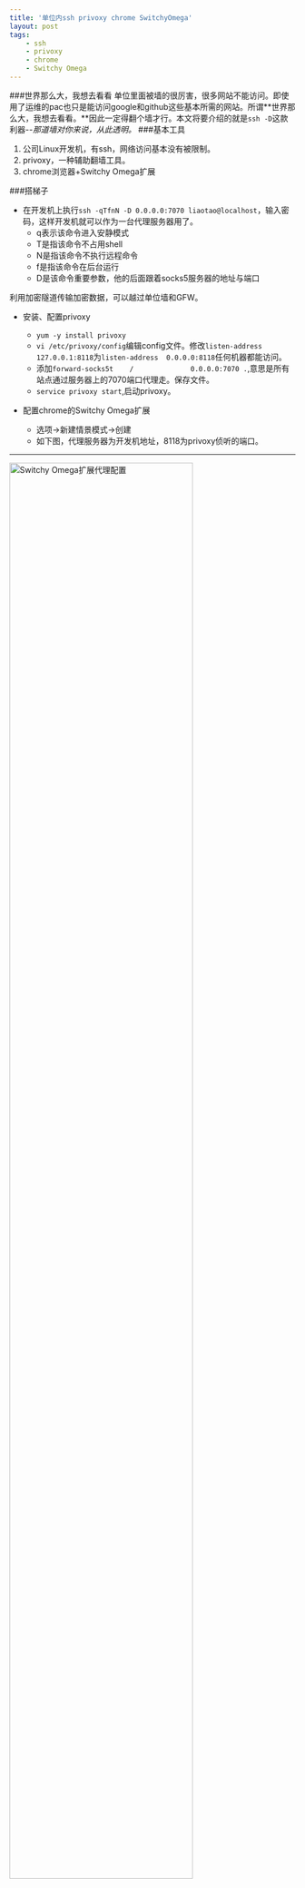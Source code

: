 ```yaml
---
title: '单位内ssh privoxy chrome SwitchyOmega'
layout: post
tags:
    - ssh
    - privoxy
    - chrome
    - Switchy Omega
---
```

###世界那么大，我想去看看
单位里面被墙的很厉害，很多网站不能访问。即使用了运维的pac也只是能访问google和github这些基本所需的网站。所谓**世界那么大，我想去看看。**因此一定得翻个墙才行。本文将要介绍的就是`ssh -D`这款利器--*那道墙对你来说，从此透明。*
###基本工具
1. 公司Linux开发机，有ssh，网络访问基本没有被限制。
2. privoxy，一种辅助翻墙工具。
3. chrome浏览器+Switchy Omega扩展

###搭梯子
- 在开发机上执行`ssh -qTfnN -D 0.0.0.0:7070 liaotao@localhost`，输入密码，这样开发机就可以作为一台代理服务器用了。
  - q表示该命令进入安静模式
  - T是指该命令不占用shell
  - N是指该命令不执行远程命令
  - f是指该命令在后台运行
  - D是该命令重要参数，他的后面跟着socks5服务器的地址与端口
  
利用加密隧道传输加密数据，可以越过单位墙和GFW。

- 安装、配置privoxy
  - `yum -y install privoxy`
  - `vi /etc/privoxy/config`编辑config文件。修改`listen-address  127.0.0.1:8118`为`listen-address  0.0.0.0:8118`任何机器都能访问。
  - 添加`forward-socks5t    /              0.0.0.0:7070 .`,意思是所有站点通过服务器上的7070端口代理走。保存文件。
  - `service privoxy start`,启动privoxy。
 
- 配置chrome的Switchy Omega扩展
  - 选项->新建情景模式->创建
  - 如下图，代理服务器为开发机地址，8118为privoxy侦听的端口。

---
<img src='http://o94lfo79s.bkt.clouddn.com/8C7A5EF0-8DE5-403A-B814-66662A0A4066.png-watermark' width='80%' alt='Switchy Omega扩展代理配置' />

配置好后在地址栏中输入<http://p.p>正常显示则表示梯子已经搭好了哦。：-）


